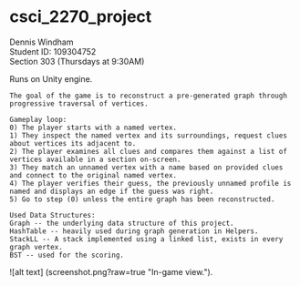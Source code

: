 # csci_2270_project

Dennis Windham  
Student ID: 109304752  
Section 303 (Thursdays at 9:30AM)  

Runs on Unity engine.


	The goal of the game is to reconstruct a pre-generated graph through progressive traversal of vertices.

	Gameplay loop:
	0) The player starts with a named vertex.
	1) They inspect the named vertex and its surroundings, request clues about vertices its adjacent to.
	2) The player examines all clues and compares them against a list of vertices available in a section on-screen.
	3) They match an unnamed vertex with a name based on provided clues and connect to the original named vertex.
	4) The player verifies their guess, the previously unnamed profile is named and displays an edge if the guess was right.
	5) Go to step (0) unless the entire graph has been reconstructed.

	Used Data Structures:
	Graph -- the underlying data structure of this project.
	HashTable -- heavily used during graph generation in Helpers.
	StackLL -- A stack implemented using a linked list, exists in every graph vertex.
	BST -- used for the scoring.




![alt text] (screenshot.png?raw=true "In-game view.").